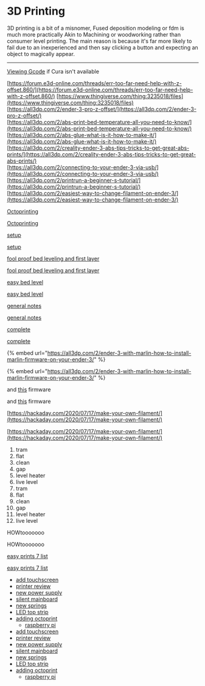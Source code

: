 # 3D Printing

3D printing is a bit of a misnomer, Fused deposition modeling or fdm is much more practically Akin  to Machining or woodworking rather than consumer level printing. The main reason is because it's far more likely to fail due to an inexperienced and then say clicking a button and expecting an object to magically appear.   
  
****





[Viewing Gcode](http://jherrm.com/gcode-viewer/) if Cura isn't available

[https://forum.e3d-online.com/threads/err-too-far-need-help-with-z-offset.860/](https://forum.e3d-online.com/threads/err-too-far-need-help-with-z-offset.860/) [https://www.thingiverse.com/thing:3235018/files](https://www.thingiverse.com/thing:3235018/files)   
[https://all3dp.com/2/ender-3-pro-z-offset/](https://all3dp.com/2/ender-3-pro-z-offset/)   
[https://all3dp.com/2/abs-print-bed-temperature-all-you-need-to-know/](https://all3dp.com/2/abs-print-bed-temperature-all-you-need-to-know/)   
[https://all3dp.com/2/abs-glue-what-is-it-how-to-make-it/](https://all3dp.com/2/abs-glue-what-is-it-how-to-make-it/)   
[https://all3dp.com/2/creality-ender-3-abs-tips-tricks-to-get-great-abs-prints/](https://all3dp.com/2/creality-ender-3-abs-tips-tricks-to-get-great-abs-prints/)  
[https://all3dp.com/2/connecting-to-your-ender-3-via-usb/](https://all3dp.com/2/connecting-to-your-ender-3-via-usb/)   
[https://all3dp.com/2/printrun-a-beginner-s-tutorial/](https://all3dp.com/2/printrun-a-beginner-s-tutorial/) [https://all3dp.com/2/easiest-way-to-change-filament-on-ender-3/](https://all3dp.com/2/easiest-way-to-change-filament-on-ender-3/)









[Octoprinting](https://octoprint.org/)

[Octoprinting](https://octoprint.org/)

[setup](https://www.youtube.com/watch?v=N9aWBjbj3Ag)

[setup](https://www.youtube.com/watch?v=N9aWBjbj3Ag)

[fool proof bed leveling and first layer ](https://www.youtube.com/watch?v=8VgVwCeaovQ)

[fool proof bed leveling and first layer ](https://www.youtube.com/watch?v=8VgVwCeaovQ)

[easy bed level](https://www.youtube.com/watch?v=_EfWVUJjBdA)

[easy bed level](https://www.youtube.com/watch?v=_EfWVUJjBdA)

[general notes ](https://www.youtube.com/watch?v=EnINVgu7F0I)

[general notes ](https://www.youtube.com/watch?v=EnINVgu7F0I)

[complete](https://www.youtube.com/watch?v=T-Z3GmM20JM)

[complete](https://www.youtube.com/watch?v=T-Z3GmM20JM)

{% embed url="https://all3dp.com/2/ender-3-with-marlin-how-to-install-marlin-firmware-on-your-ender-3/" %}

{% embed url="https://all3dp.com/2/ender-3-with-marlin-how-to-install-marlin-firmware-on-your-ender-3/" %}

and [this](https://all3dp.com/2/3d-printer-firmware-which-to-choose-and-how-to-change-it/) firmware

and [this](https://all3dp.com/2/3d-printer-firmware-which-to-choose-and-how-to-change-it/) firmware

[https://hackaday.com/2020/07/17/make-your-own-filament/](https://hackaday.com/2020/07/17/make-your-own-filament/) 

[https://hackaday.com/2020/07/17/make-your-own-filament/](https://hackaday.com/2020/07/17/make-your-own-filament/) 

1. tram
2. flat 
3. clean
4. gap 
5. level heater 
6. live level 
7. tram
8. flat 
9. clean
10. gap 
11. level heater 
12. live level 

HOWtooooooo

HOWtooooooo

[easy prints 7 list](https://www.youtube.com/watch?v=fq2IKp3jeaY)

[easy prints 7 list](https://www.youtube.com/watch?v=fq2IKp3jeaY)

* [add touchscreen](https://howchoo.com/g/y2fin2q5njm/ender-3-octoprint-touchscreen#intro)
* [printer review](https://howchoo.com/g/ytbizjaxzjk/creality-ender-3-3d-printer-review#intro)
* [new power supply](https://howchoo.com/g/ndu3zjhhzgv/ender-3-meanwell-psu-upgrade)
* [silent mainboard](https://howchoo.com/g/ntmwy2u4owu/ender-3-board-upgrade)
* [new springs ](https://howchoo.com/g/otg0zjq3yjm/ender-3-bed-spring-upgrade)
* [LED top strip](https://howchoo.com/g/odk2ngrhztd/how-to-add-an-led-strip-to-your-3d-printer)
* [adding octoprint](https://howchoo.com/g/ntg5yzg1odk/using-octoprint-with-the-creality-ender-3-3d-printer)
  * [raspberry pi ](https://howchoo.com/g/y2rhnzm3odz/control-your-3d-printer-with-octoprint-and-raspberry-pi)
* [add touchscreen](https://howchoo.com/g/y2fin2q5njm/ender-3-octoprint-touchscreen#intro)
* [printer review](https://howchoo.com/g/ytbizjaxzjk/creality-ender-3-3d-printer-review#intro)
* [new power supply](https://howchoo.com/g/ndu3zjhhzgv/ender-3-meanwell-psu-upgrade)
* [silent mainboard](https://howchoo.com/g/ntmwy2u4owu/ender-3-board-upgrade)
* [new springs ](https://howchoo.com/g/otg0zjq3yjm/ender-3-bed-spring-upgrade)
* [LED top strip](https://howchoo.com/g/odk2ngrhztd/how-to-add-an-led-strip-to-your-3d-printer)
* [adding octoprint](https://howchoo.com/g/ntg5yzg1odk/using-octoprint-with-the-creality-ender-3-3d-printer)
  * [raspberry pi ](https://howchoo.com/g/y2rhnzm3odz/control-your-3d-printer-with-octoprint-and-raspberry-pi)

